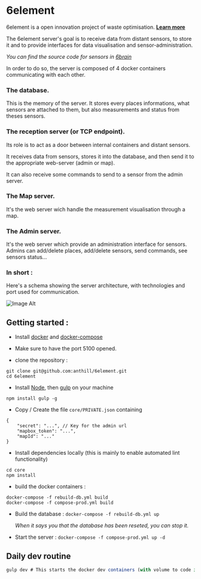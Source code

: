 # 6element

6element is a open innovation project of waste optimisation. **[Learn more](http://ants.builders/pages/6element.html)**


The 6element server's goal is to receive data from distant sensors, to store it and to provide interfaces for data visualisation and sensor-administration.

*You can find the source code for sensors in [6brain](https://github.com/anthill/6brain)*

In order to do so, the server is composed of 4 docker containers communicating with each other.

### The database.

This is the memory of the server. It stores every places informations, what sensors are attached to them, but also measurements and status from theses sensors.

### The reception server (or TCP endpoint).

Its role is to act as a door between internal containers and distant sensors.

It receives data from sensors, stores it into the database, and then send it to the appropriate web-server (admin or map).

It can also receive some commands to send to a sensor from the admin server.

### The Map server.

It's the web server wich handle the measurement visualisation through a map.

### The Admin server.

It's the web server which provide an administration interface for sensors. Admins can add/delete places, add/delete sensors, send commands, see sensors status...


### In short :

Here's a schema showing the server architecture, with technologies and port used for communication.

![Image Alt](https://docs.google.com/drawings/d/11Lo_nfxXwXgdULOm_AK2A0_dp0pDNQIAllBRFUpYLJ8/pub?w=960&h=720)



## Getting started :

* Install [docker](https://docs.docker.com/) and [docker-compose](http://docs.docker.com/compose/install/)

* Make sure to have the port 5100 opened.

* clone the repository :

```
git clone git@github.com:anthill/6element.git
cd 6element
```

* Install [Node](https://github.com/nodesource/distributions#installation-instructions), then [gulp](http://gulpjs.com/) on your machine

```
npm install gulp -g
```


* Copy / Create the file `core/PRIVATE.json` containing

```
{
	"secret": "...", // Key for the admin url
    "mapbox_token": "...",
    "mapId": "..."
}
```

* Install dependencies locally (this is mainly to enable automated lint functionality)

````
cd core
npm install
````

* build the docker containers : 

```
docker-compose -f rebuild-db.yml build
docker-compose -f compose-prod.yml build
```

* Build the database : `docker-compose -f rebuild-db.yml up`

	*When it says you that the database has been reseted, you can stop it.*

* Start the server : `docker-compose -f compose-prod.yml up -d`


## Daily dev routine

````js
gulp dev # This starts the docker dev containers (with volume to code in host) and watches files for rebuild in host
````







